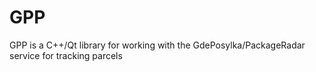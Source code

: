 # GPP
GPP is a C++/Qt library for working with the GdePosylka/PackageRadar service for tracking parcels
